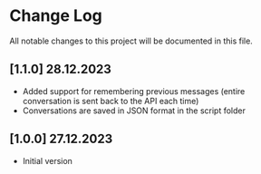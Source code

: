 # Change Log
All notable changes to this project will be documented in this file.

## [1.1.0] 28.12.2023
- Added support for remembering previous messages (entire conversation is sent back to the API each time)
- Conversations are saved in JSON format in the script folder

## [1.0.0] 27.12.2023
- Initial version